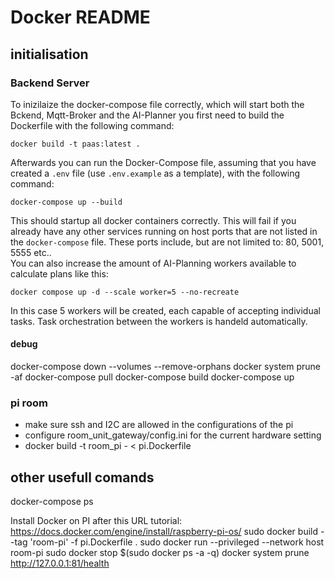 # Docker README

## initialisation
### Backend Server
To inizilaize the docker-compose file correctly, which will start both the Bckend, Mqtt-Broker and the AI-Planner you first need to build the Dockerfile with the following command:
```
docker build -t paas:latest .
``` 
Afterwards you can run the Docker-Compose file, assuming that you have created a `.env` file (use `.env.example` as a template), with the following command:
```
docker-compose up --build
``` 
This should startup all docker containers correctly.
This will fail if you already have any other services running on host ports that are not listed in the `docker-compose` file. These ports include, but are not limited to: 80, 5001, 5555 etc..
<br/>
You can also increase the amount of AI-Planning workers available to calculate plans like this:
```
docker compose up -d --scale worker=5 --no-recreate
```
In this case 5 workers will be created, each capable of accepting individual tasks. Task orchestration between the workers is handeld automatically.

#### debug
docker-compose down --volumes --remove-orphans
docker system prune -af
docker-compose pull
docker-compose build
docker-compose up


### pi room
- make sure ssh and I2C are allowed in the configurations of the pi
- configure room_unit_gateway/config.ini for the current hardware setting
- docker build -t room_pi - < pi.Dockerfile

## other usefull comands
docker-compose ps

Install Docker on PI after this URL tutorial:
https://docs.docker.com/engine/install/raspberry-pi-os/
sudo docker build --tag 'room-pi' -f pi.Dockerfile .
sudo docker run --privileged --network host room-pi
sudo docker stop $(sudo docker ps -a -q)
docker system prune
http://127.0.0.1:81/health
